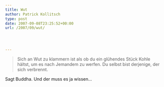 ```yaml
---
title: Wut
author: Patrick Kollitsch
type: post
date: 2007-09-08T23:25:52+00:00
url: /2007/09/wut/




---
```


  


> Sich an Wut zu klammern ist als ob du ein glühendes Stück Kohle hältst, um es nach Jemandem zu werfen. Du selbst bist derjenige, der sich verbrennt.

Sagt Buddha. Und der muss es ja wissen&#8230;